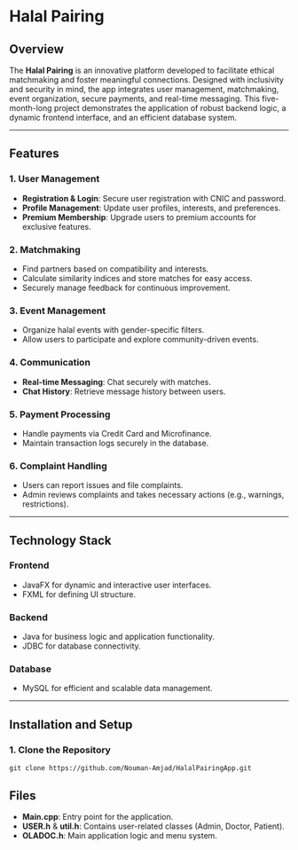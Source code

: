 # Halal Pairing

## Overview
The **Halal Pairing** is an innovative platform developed to facilitate ethical matchmaking and foster meaningful connections. Designed with inclusivity and security in mind, the app integrates user management, matchmaking, event organization, secure payments, and real-time messaging. This five-month-long project demonstrates the application of robust backend logic, a dynamic frontend interface, and an efficient database system.

---

## Features

### **1. User Management**
- **Registration & Login**: Secure user registration with CNIC and password.
- **Profile Management**: Update user profiles, interests, and preferences.
- **Premium Membership**: Upgrade users to premium accounts for exclusive features.

### **2. Matchmaking**
- Find partners based on compatibility and interests.
- Calculate similarity indices and store matches for easy access.
- Securely manage feedback for continuous improvement.

### **3. Event Management**
- Organize halal events with gender-specific filters.
- Allow users to participate and explore community-driven events.

### **4. Communication**
- **Real-time Messaging**: Chat securely with matches.
- **Chat History**: Retrieve message history between users.

### **5. Payment Processing**
- Handle payments via Credit Card and Microfinance.
- Maintain transaction logs securely in the database.

### **6. Complaint Handling**
- Users can report issues and file complaints.
- Admin reviews complaints and takes necessary actions (e.g., warnings, restrictions).

---

## Technology Stack

### **Frontend**
- JavaFX for dynamic and interactive user interfaces.
- FXML for defining UI structure.

### **Backend**
- Java for business logic and application functionality.
- JDBC for database connectivity.

### **Database**
- MySQL for efficient and scalable data management.

---

## Installation and Setup

### **1. Clone the Repository**
    git clone https://github.com/Nouman-Amjad/HalalPairingApp.git

## Files
- **Main.cpp**: Entry point for the application.
- **USER.h** & **util.h**: Contains user-related classes (Admin, Doctor, Patient).
- **OLADOC.h**: Main application logic and menu system.
